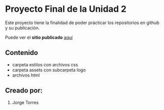 # Proyecto Final de la Unidad 2

Este proyecto tiene la finalidad de poder prácticar los repositorios en github y su publicación.

Puede ver el __sitio publicado__ [aquí](https://jorge-matador.github.io/proyecto-final2/)

## Contenido 

-  carpeta estilos con archivos css
- carpeta assets con subcarpeta logo
- archivos html

## Creado por:

1. Jorge Torres
